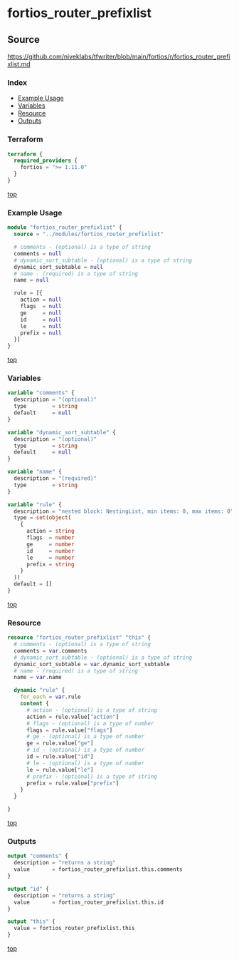 # fortios_router_prefixlist

## Source

https://github.com/niveklabs/tfwriter/blob/main/fortios/r/fortios_router_prefixlist.md

### Index

- [Example Usage](#example-usage)
- [Variables](#variables)
- [Resource](#resource)
- [Outputs](#outputs)

### Terraform

```terraform
terraform {
  required_providers {
    fortios = ">= 1.11.0"
  }
}
```

[top](#index)

### Example Usage

```terraform
module "fortios_router_prefixlist" {
  source = "../modules/fortios_router_prefixlist"

  # comments - (optional) is a type of string
  comments = null
  # dynamic_sort_subtable - (optional) is a type of string
  dynamic_sort_subtable = null
  # name - (required) is a type of string
  name = null

  rule = [{
    action = null
    flags  = null
    ge     = null
    id     = null
    le     = null
    prefix = null
  }]
}
```

[top](#index)

### Variables

```terraform
variable "comments" {
  description = "(optional)"
  type        = string
  default     = null
}

variable "dynamic_sort_subtable" {
  description = "(optional)"
  type        = string
  default     = null
}

variable "name" {
  description = "(required)"
  type        = string
}

variable "rule" {
  description = "nested block: NestingList, min items: 0, max items: 0"
  type = set(object(
    {
      action = string
      flags  = number
      ge     = number
      id     = number
      le     = number
      prefix = string
    }
  ))
  default = []
}
```

[top](#index)

### Resource

```terraform
resource "fortios_router_prefixlist" "this" {
  # comments - (optional) is a type of string
  comments = var.comments
  # dynamic_sort_subtable - (optional) is a type of string
  dynamic_sort_subtable = var.dynamic_sort_subtable
  # name - (required) is a type of string
  name = var.name

  dynamic "rule" {
    for_each = var.rule
    content {
      # action - (optional) is a type of string
      action = rule.value["action"]
      # flags - (optional) is a type of number
      flags = rule.value["flags"]
      # ge - (optional) is a type of number
      ge = rule.value["ge"]
      # id - (optional) is a type of number
      id = rule.value["id"]
      # le - (optional) is a type of number
      le = rule.value["le"]
      # prefix - (optional) is a type of string
      prefix = rule.value["prefix"]
    }
  }

}
```

[top](#index)

### Outputs

```terraform
output "comments" {
  description = "returns a string"
  value       = fortios_router_prefixlist.this.comments
}

output "id" {
  description = "returns a string"
  value       = fortios_router_prefixlist.this.id
}

output "this" {
  value = fortios_router_prefixlist.this
}
```

[top](#index)